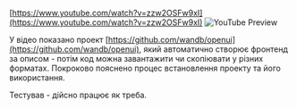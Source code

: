 <!--
date: 2025-02-02T23:23:04.217Z
-->


[https://www.youtube.com/watch?v=zzw2OSFw9xI](https://www.youtube.com/watch?v=zzw2OSFw9xI)
![YouTube Preview](https://img.youtube.com/vi/zzw2OSFw9xI/mqdefault.jpg)


У відео показано проект  [https://github.com/wandb/openui](https://github.com/wandb/openui), який автоматично створює фронтенд за описом - потім код можна завантажити чи скопіювати у різних форматах. Покроково пояснено процес встановлення проекту та його використання.

Тестував - дійсно працює як треба.